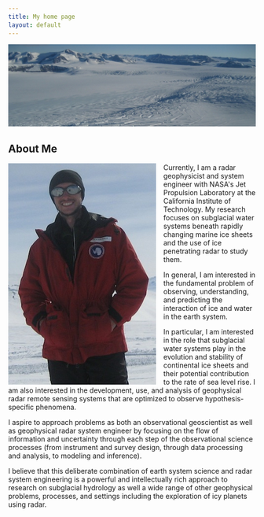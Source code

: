 ```yaml
---
title: My home page
layout: default
---
```


![Alt text](/images/ice.jpg)

## About Me

<div style="float: left;margin:0px 15px 0px 0px;"><img src="/images/picture.jpg" /> </div>

Currently, I am a radar geophysicist and system engineer with NASA's Jet Propulsion Laboratory at the California Institute of Technology.  My research focuses on subglacial water systems beneath rapidly changing marine ice sheets and the use of ice penetrating radar to study them.  

In general, I am interested in the fundamental problem of observing, understanding, and predicting the interaction of ice and water in the earth system.  

In particular, I am interested in the role that subglacial water systems play in the evolution and stability of continental ice sheets and their potential contribution to the rate of sea level rise. I am also interested in the development, use, and analysis of geophysical radar remote sensing systems that are optimized to observe hypothesis-specific phenomena.  

I aspire to approach problems as both an observational geoscientist as well as geophysical radar system engineer by focusing on the flow of information and uncertainty through each step of the observational science processes (from instrument and survey design, through data processing and analysis, to modeling and inference). 

I believe that this deliberate combination of earth system science and radar system engineering is a powerful and intellectually rich approach to research on subglacial hydrology as well a wide range of other geophysical problems, processes, and settings including the exploration of icy planets using radar.
